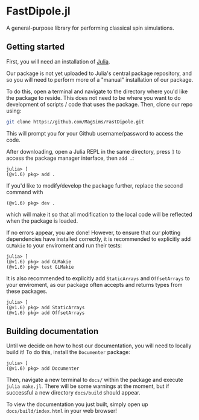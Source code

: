 # FastDipole.jl

A general-purpose library for performing classical spin simulations.

## Getting started

First, you will need an installation of [Julia](https://julialang.org/).

Our package is not yet uploaded to Julia's central package repository, and so you will need to perform more of a "manual" installation
of our package.

To do this, open a terminal and navigate to the directory where you'd like the package to reside. This does not need to 
be where you want to do development of scripts / code that uses the package. Then, clone our repo using:

```bash
git clone https://github.com/MagSims/FastDipole.git
```

This will prompt you for your Github username/password to access the code.

After downloading, open a Julia REPL in the same directory, press `]` to access the package manager interface, then `add .`:

```
julia> ]
(@v1.6) pkg> add .
```

If you'd like to modify/develop the package further, replace the second command with

```
(@v1.6) pkg> dev .
```

which will make it so that all modification to the local code will be reflected when the package is loaded.

If no errors appear, you are done! However, to ensure that our plotting dependencies have installed correctly,
it is recommended to explicitly add `GLMakie` to your enviroment and run their tests:

```
julia> ]
(@v1.6) pkg> add GLMakie
(@v1.6) pkg> test GLMakie
```

It is also recommended to explicitly add `StaticArrays` and `OffsetArrays` to your enviroment, as our package often accepts and returns types from these
packages.

```
julia> ]
(@v1.6) pkg> add StaticArrays
(@v1.6) pkg> add OffsetArrays
```

## Building documentation

Until we decide on how to host our documentation, you will need to locally build it! To do this,
install the `Documenter` package:

```
julia> ]
(@v1.6) pkg> add Documenter
```

Then, navigate a new terminal to `docs/` within the package and execute `julia make.jl`. There will be some warnings at the moment, but if successful a new directory `docs/build` should appear.

To view the documentation you just built, simply open up `docs/build/index.html` in your web browser!